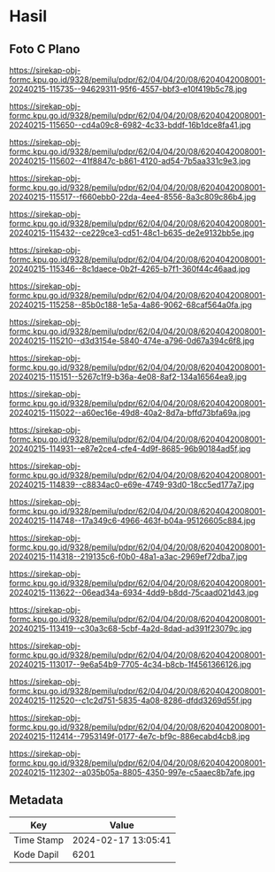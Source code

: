# Hasil

## Foto C Plano

https://sirekap-obj-formc.kpu.go.id/9328/pemilu/pdpr/62/04/04/20/08/6204042008001-20240215-115735--94629311-95f6-4557-bbf3-e10f419b5c78.jpg

https://sirekap-obj-formc.kpu.go.id/9328/pemilu/pdpr/62/04/04/20/08/6204042008001-20240215-115650--cd4a09c8-6982-4c33-bddf-16b1dce8fa41.jpg

https://sirekap-obj-formc.kpu.go.id/9328/pemilu/pdpr/62/04/04/20/08/6204042008001-20240215-115602--41f8847c-b861-4120-ad54-7b5aa331c9e3.jpg

https://sirekap-obj-formc.kpu.go.id/9328/pemilu/pdpr/62/04/04/20/08/6204042008001-20240215-115517--f660ebb0-22da-4ee4-8556-8a3c809c86b4.jpg

https://sirekap-obj-formc.kpu.go.id/9328/pemilu/pdpr/62/04/04/20/08/6204042008001-20240215-115432--ce229ce3-cd51-48c1-b635-de2e9132bb5e.jpg

https://sirekap-obj-formc.kpu.go.id/9328/pemilu/pdpr/62/04/04/20/08/6204042008001-20240215-115346--8c1daece-0b2f-4265-b7f1-360f44c46aad.jpg

https://sirekap-obj-formc.kpu.go.id/9328/pemilu/pdpr/62/04/04/20/08/6204042008001-20240215-115258--85b0c188-1e5a-4a86-9062-68caf564a0fa.jpg

https://sirekap-obj-formc.kpu.go.id/9328/pemilu/pdpr/62/04/04/20/08/6204042008001-20240215-115210--d3d3154e-5840-474e-a796-0d67a394c6f8.jpg

https://sirekap-obj-formc.kpu.go.id/9328/pemilu/pdpr/62/04/04/20/08/6204042008001-20240215-115151--5267c1f9-b36a-4e08-8af2-134a16564ea9.jpg

https://sirekap-obj-formc.kpu.go.id/9328/pemilu/pdpr/62/04/04/20/08/6204042008001-20240215-115022--a60ec16e-49d8-40a2-8d7a-bffd73bfa69a.jpg

https://sirekap-obj-formc.kpu.go.id/9328/pemilu/pdpr/62/04/04/20/08/6204042008001-20240215-114931--e87e2ce4-cfe4-4d9f-8685-96b90184ad5f.jpg

https://sirekap-obj-formc.kpu.go.id/9328/pemilu/pdpr/62/04/04/20/08/6204042008001-20240215-114839--c8834ac0-e69e-4749-93d0-18cc5ed177a7.jpg

https://sirekap-obj-formc.kpu.go.id/9328/pemilu/pdpr/62/04/04/20/08/6204042008001-20240215-114748--17a349c6-4966-463f-b04a-95126605c884.jpg

https://sirekap-obj-formc.kpu.go.id/9328/pemilu/pdpr/62/04/04/20/08/6204042008001-20240215-114318--219135c6-f0b0-48a1-a3ac-2969ef72dba7.jpg

https://sirekap-obj-formc.kpu.go.id/9328/pemilu/pdpr/62/04/04/20/08/6204042008001-20240215-113622--06ead34a-6934-4dd9-b8dd-75caad021d43.jpg

https://sirekap-obj-formc.kpu.go.id/9328/pemilu/pdpr/62/04/04/20/08/6204042008001-20240215-113419--c30a3c68-5cbf-4a2d-8dad-ad391f23079c.jpg

https://sirekap-obj-formc.kpu.go.id/9328/pemilu/pdpr/62/04/04/20/08/6204042008001-20240215-113017--9e6a54b9-7705-4c34-b8cb-1f4561366126.jpg

https://sirekap-obj-formc.kpu.go.id/9328/pemilu/pdpr/62/04/04/20/08/6204042008001-20240215-112520--c1c2d751-5835-4a08-8286-dfdd3269d55f.jpg

https://sirekap-obj-formc.kpu.go.id/9328/pemilu/pdpr/62/04/04/20/08/6204042008001-20240215-112414--7953149f-0177-4e7c-bf9c-886ecabd4cb8.jpg

https://sirekap-obj-formc.kpu.go.id/9328/pemilu/pdpr/62/04/04/20/08/6204042008001-20240215-112302--a035b05a-8805-4350-997e-c5aaec8b7afe.jpg


## Metadata

| Key        | Value               |
| ---------- | ------------------- |
| Time Stamp | 2024-02-17 13:05:41 |
| Kode Dapil | 6201                |



